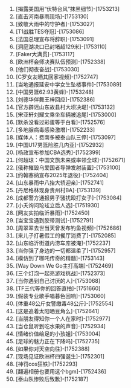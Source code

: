 
1. [揭露美国用“伏特台风”抹黑细节]-[1753213]
1. [直击河南暴雨现场]-[1753130]
1. [致敬大雨中的守护者]-[1753027]
1. [T1战胜TES夺冠]-[1753086]
1. [法国总理宣布将辞职]-[1753091]
1. [洞庭湖决口已封堵超129米]-[1753110]
1. [Faker大满贯]-[1753117]
1. [欧洲杯会师决赛队伍预测]-[1752338]
1. [他们彻夜奋战]-[1753030]
1. [C罗女友晒其回家视频]-[1752747]
1. [当地通报延安中学女生坠楼事件]-[1753089]
1. [中国男篮62:93黄蜂]-[1753248]
1. [刘德华伴舞王梓回应]-[1752386]
1. [官方辟谣山东故县村大坝决堤]-[1753132]
1. [宋亚轩刘耀文乘坐车辆被追尾]-[1753000]
1. [默杀没看过彩蛋等于白看]-[1752576]
1. [多地腺病毒感染激增]-[1752233]
1. [媒体人：费南多被泰山队三停]-[1753097]
1. [中国U17男篮险胜几内亚]-[1752932]
1. [杨政宣布参加CBA选秀]-[1752399]
1. [何超琼：中国文旅未来或率领全球]-[1752671]
1. [俄称摧毁乌爱国者导弹发射装置]-[1753100]
1. [约翰塞纳宣布2025年退役]-[1752404]
1. [山东暴雨中八抬大轿迎亲]-[1752741]
1. [丹尼格林现身贵州村BA]-[1753139]
1. [成都警方通报男子骚扰殴打女子]-[1753084]
1. [小夭询问玱玹立后人选]-[1751930]
1. [网友实拍临沂暴雨]-[1752450]
1. [当宝宝遇到胶带测试]-[1752791]
1. [周翠翠去世当天曾发布钓鱼视频]-[1752686]
1. [来儿子打暑假工的餐厅消费了]-[1752085]
1. [山东临沂街道内涝车库被淹]-[1752237]
1. [当你强了身边的一切都温柔了]-[1752957]
1. [模仿到了哪吒传奇的精髓]-[1753143]
1. [Way Down We Go主打高端]-[1752469]
1. [三个灯泡一起亮游戏挑战]-[1752373]
1. [当你遇到自己讨厌的人]-[1753068]
1. [TF三代等你的回答直拍]-[1751660]
1. [假装专业歌手唱暮色回响]-[1753060]
1. [体重48公斤女警缴毒48公斤]-[1752554]
1. [这是追着太阳晒豆角么]-[1752641]
1. [当朋友得知你一个人在家时]-[1752977]
1. [当仓鼠听到吃水果的声音]-[1752934]
1. [情绪价值给足的小孩姐]-[1753004]
1. [足球的魅力正在下降吗]-[1752735]
1. [如果你对天空向往]-[1752388]
1. [现场见证欧洲杯四强诞生]-[1752301]
1. [神罚cos狂铁]-[1752293]
1. [翻遍相册也要用这个bgm]-[1752436]
1. [泰山队惨败后致歉]-[1752187]